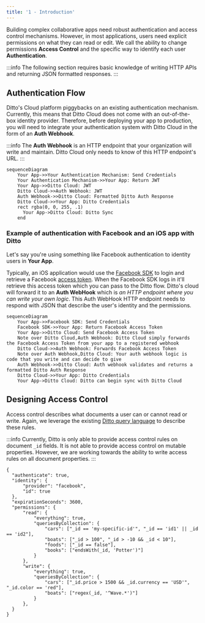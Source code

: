 ```yaml
---
title: '1 - Introduction'
---
```


Building complex collaborative apps need robust authentication and access control mechanisms. However, in most applications, users need explicit permissions on what they can read or edit. We call the ability to change permissions __Access Control__ and the specific way to identify each user __Authentication__.

:::info
The following section requires basic knowledge of writing HTTP APIs and returning JSON formatted responses.
:::
## Authentication Flow

Ditto's Cloud platform piggybacks on an existing authentication mechanism. Currently, this means that Ditto Cloud does not come with an out-of-the-box identity provider. Therefore, before deploying your app to production, you will need to integrate your authentication system with Ditto Cloud in the form of an __Auth Webhook__. 

:::info
The __Auth Webhook__ is an HTTP endpoint that your organization will write and maintain. Ditto Cloud only needs to know of this HTTP endpoint's URL.
:::

```mermaid
sequenceDiagram
    Your App->>Your Authentication Mechanism: Send Credentials
    Your Authentication Mechanism->>Your App: Return JWT
    Your App->>Ditto Cloud: JWT
    Ditto Cloud->>Auth Webhook: JWT 
    Auth Webhook->>Ditto Cloud: Formatted Ditto Auth Response
    Ditto Cloud->>Your App: Ditto Credentials
    rect rgba(0, 0, 255, .1)
      Your App->Ditto Cloud: Ditto Sync
    end
```

### Example of authentication with Facebook and an iOS app with Ditto

Let's say you're using something like Facebook authentication to identity users in __Your App__.

Typically, an iOS application would use the [Facebook SDK](https://developers.facebook.com/docs/ios/) to login and retrieve a Facebook 
[access token](https://developers.facebook.com/docs/facebook-login/access-tokens/#ios). When the Facebook SDK logs in it'll retrieve this access token which you can pass to the Ditto flow. Ditto's cloud will forward it to an __Auth WebHook__ which is _an HTTP endpoint where you can write your own logic_. This Auth WebHook HTTP endpoint needs to respond with JSON that describe the user's identity and the permissions.

```mermaid
sequenceDiagram
    Your App->>Facebook SDK: Send Credentials
    Facebook SDK->>Your App: Return Facebook Access Token
    Your App->>Ditto Cloud: Send Facebook Access Token
    Note over Ditto Cloud,Auth Webhook: Ditto Cloud simply forwards the Facebook Access Token from your app to a registered webhook
    Ditto Cloud->>Auth Webhook: Forwards Facebook Access Token 
    Note over Auth Webhook,Ditto Cloud: Your auth webhook logic is code that you write and can decide to give 
    Auth Webhook->>Ditto Cloud: Auth webhook validates and returns a formatted Ditto Auth Response
    Ditto Cloud->>Your App: Ditto Credentials
    Your App->Ditto Cloud: Ditto can begin sync with Ditto Cloud
```

## Designing Access Control 

Access control describes what documents a user can or cannot read or write. Again, we leverage the existing [Ditto query language](/concepts/querying) to describe these rules. 

:::info
Currently, Ditto is only able to provide access control rules on document `_id` fields. It is not able to provide access control on mutable properties. However, we are working towards the ability to write access rules on all document properties.
:::

```jsonc
{
  "authenticate": true,
  "identity": {
      "provider": "facebook",
      "id": true
  },
  "expirationSeconds": 3600,
  "permissions": {
      "read": {
          "everything": true,
          "queriesByCollection": {
              "cars": ["_id == 'my-specific-id'", "_id == 'id1' || _id == 'id2"],
              "boats": ["_id > 100", "_id > -10 && _id < 10"],
              "foods": ["_id == false"],
              "books": ["endsWith(_id, 'Potter')"]
          }
      },
      "write": {
          "everything": true,
          "queriesByCollection": {
              "cars": ["_id.price > 1500 && _id.currency == 'USD'", "_id.color == 'red"],
              "boats": ["regex(_id, '^Wave.*')"]
          }
      },
  }
}
```